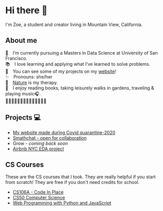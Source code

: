 # Hi there 👋

I'm Zoe, a student and creator living in Mountain View, California.

## About me

🌱&emsp;I’m currently pursuing a Masters in Data Science at University of San Francisco.<br>
📚&emsp;I love learning and applying what I’ve learned to solve problems.<br>
👀&emsp;You can see some of my projects on my [website](https://zoelesv.github.io)!<br>
✨&emsp;Pronouns: she/her<br>
🧘&emsp;[Nature](https://www.instagram.com/ez_adventure/) is my therapy.<br>
🎈&emsp;I enjoy reading books, taking leisurely walks in gardens, traveling & playing music🎧.<br>
🌻🌻🌻🌻🌻🌻🌻🌻🌻🌻🌻🌻🌻🌻

## Projects 💻

* [My website made during Covid quarantine-2020](https://zoelesv.github.io/sayhi/)
* [Smathchat - open for collaboration](https://github.com/zoelesv/Smathchat)
* Grow - *coming back soon*
* [Airbnb NYC EDA project](https://zoelesv.github.io/airbnbnyc/)

## CS Courses

These are the CS courses that I took. They are really helpful if you start from scratch! They are free if you don't need credits for school.
* [CS106A - Code In Place](https://codeinplace.stanford.edu)
* [CS50 Computer Science](https://cs50.harvard.edu/x)
* [Web Programming with Python and JavaScript](https://cs50.harvard.edu/web)




